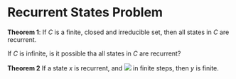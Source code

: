 # Recurrent States Problem

**Theorem 1**: If *C* is a finite, closed and irreducible set, then all states in *C* are recurrent.

If *C* is infinite, is it possible tha all states in *C* are recurrent?

**Theorem 2** If a state *x* is recurrent, and <img src="http://chart.googleapis.com/chart?cht=tx&chl= x\rightarrow y " style="border:none;"> in finite steps, then *y* is finite.

